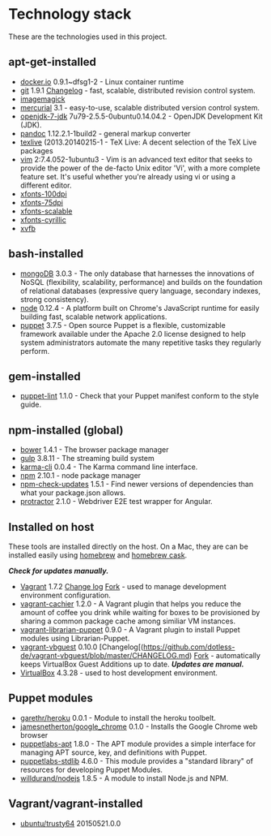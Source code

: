 # Technology stack

These are the technologies used in this project.

## apt-get-installed

- [docker.io](http://packages.ubuntu.com/trusty/docker.io) 0.9.1~dfsg1-2 - Linux container runtime
- [git](http://packages.ubuntu.com/trusty/git) 1.9.1 [Changelog](https://github.com/git/git/tree/master/Documentation/RelNotes) - fast, scalable, distributed revision control system.
- [imagemagick](http://packages.ubuntu.com/trusty/imagemagick)
- [mercurial](http://packages.ubuntu.com/trusty/mercurial) 3.1 - easy-to-use, scalable distributed version control system.
- [openjdk-7-jdk](http://packages.ubuntu.com/trusty/openjdk-7-jdk) 7u79-2.5.5-0ubuntu0.14.04.2 - OpenJDK Development Kit (JDK).
- [pandoc](http://packages.ubuntu.com/trusty/pandoc) 1.12.2.1-1build2 - general markup converter
- [texlive](http://packages.ubuntu.com/trusty/texlive) (2013.20140215-1 - TeX Live: A decent selection of the TeX Live packages
- [vim](http://www.vim.org/) 2:7.4.052-1ubuntu3 - Vim is an advanced text editor that seeks to provide the power of the de-facto Unix editor 'Vi', with a more complete feature set. It's useful whether you're already using vi or using a different editor.
- [xfonts-100dpi](http://packages.ubuntu.com/trusty/xfonts-100dpi)
- [xfonts-75dpi](http://packages.ubuntu.com/trusty/xfonts-75dpi)
- [xfonts-scalable](http://packages.ubuntu.com/trusty/xfonts-scalable)
- [xfonts-cyrillic](http://packages.ubuntu.com/trusty/xfonts-cyrillic)
- [xvfb](http://packages.ubuntu.com/trusty/xvfb)

## bash-installed

- [mongoDB](http://www.mongodb.org/) 3.0.3 - The only database that harnesses the innovations of NoSQL (flexibility, scalability, performance) and builds on the foundation of relational databases (expressive query language, secondary indexes, strong consistency).
- [node](https://nodejs.org/) 0.12.4 - A platform built on Chrome's JavaScript runtime for easily building fast, scalable network applications.
- [puppet](http://puppetlabs.com/) 3.7.5 - Open source Puppet is a flexible, customizable framework available under the Apache 2.0 license designed to help system administrators automate the many repetitive tasks they regularly perform.

## gem-installed

- [puppet-lint](http://puppet-lint.com/) 1.1.0 - Check that your Puppet manifest conform to the style guide.

## npm-installed (global)

- [bower](https://www.npmjs.com/package/bower) 1.4.1 - The browser package manager
- [gulp](https://www.npmjs.com/package/gulp) 3.8.11 - The streaming build system
- [karma-cli](https://www.npmjs.com/package/karma-cli) 0.0.4 - The Karma command line interface.
- [npm](https://npmjs.org/doc/) 2.10.1 - node package manager
- [npm-check-updates](https://www.npmjs.org/package/npm-check-updates) 1.5.1 - Find newer versions of dependencies than what your package.json allows.
- [protractor](https://www.npmjs.com/package/protractor) 2.1.0 - Webdriver E2E test wrapper for Angular.

## Installed on host

These tools are installed directly on the host.  On a Mac, they are can be installed easily using [homebrew](http://brew.sh/) and [homebrew cask](http://caskroom.io/).

***Check for updates manually.***

- [Vagrant](https://www.vagrantup.com/) 1.7.2 [Change log](https://github.com/mitchellh/vagrant/blob/master/CHANGELOG.md) [Fork](https://github.com/EATechnologies/vagrant) - used to manage development environment configuration.
- [vagrant-cachier](https://github.com/fgrehm/vagrant-cachier/) 1.2.0 - A Vagrant plugin that helps you reduce the amount of coffee you drink while waiting for boxes to be provisioned by sharing a common package cache among similiar VM instances.
- [vagrant-librarian-puppet](https://github.com/mhahn/vagrant-librarian-puppet) 0.9.0 - A Vagrant plugin to install Puppet modules using Librarian-Puppet.
- [vagrant-vbguest](https://github.com/dotless-de/vagrant-vbguest) 0.10.0 [Changelog[(https://github.com/dotless-de/vagrant-vbguest/blob/master/CHANGELOG.md) [Fork](https://github.com/EATechnologies/vagrant-vbguest) - automatically keeps VirtualBox Guest Additions up to date.  ***Updates are manual.***
- [VirtualBox](https://www.virtualbox.org/) 4.3.28 - used to host development environment.

## Puppet modules

- [garethr/heroku](https://forge.puppetlabs.com/garethr/heroku) 0.0.1 - Module to install the heroku toolbelt.
- [jamesnetherton/google_chrome](https://forge.puppetlabs.com/jamesnetherton/google_chrome) 0.1.0 - Installs the Google Chrome web browser
- [puppetlabs-apt](https://forge.puppetlabs.com/puppetlabs/apt) 1.8.0 - The APT module provides a simple interface for managing APT source, key, and definitions with Puppet.
- [puppetlabs-stdlib](https://forge.puppetlabs.com/puppetlabs/stdlib) 4.6.0 - This module provides a "standard library" of resources for developing Puppet Modules.
- [willdurand/nodejs](https://forge.puppetlabs.com/willdurand/nodejs) 1.8.5 - A module to install Node.js and NPM.

## Vagrant/vagrant-installed

- [ubuntu/trusty64](https://atlas.hashicorp.com/ubuntu/boxes/trusty64) 20150521.0.0